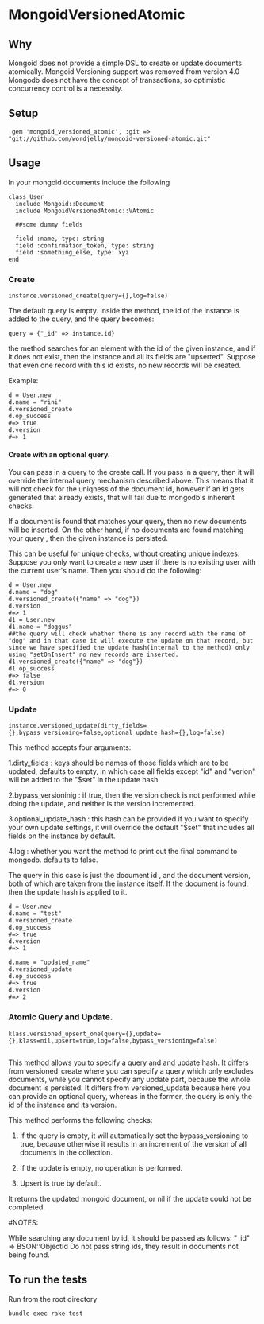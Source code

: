 # MongoidVersionedAtomic

## Why
Mongoid does not provide a simple DSL to create or update documents atomically.
Mongoid Versioning support was removed from version 4.0
Mongodb does not have the concept of transactions, so optimistic concurrency control is a necessity.

## Setup

     gem 'mongoid_versioned_atomic', :git => "git://github.com/wordjelly/mongoid-versioned-atomic.git"

## Usage

In your mongoid documents include the following
```
class User
  include Mongoid::Document
  include MongoidVersionedAtomic::VAtomic
  
  ##some dummy fields
  
  field :name, type: string
  field :confirmation_token, type: string
  field :something_else, type: xyz
end
```
    
### Create


```
instance.versioned_create(query={},log=false)
```

The default query is empty.
Inside the method, the id of the instance is added to the query, and the query becomes:

```
query = {"_id" => instance.id}
```
the method searches for an element with the id of the given instance, and if it does not exist, then the instance and all its fields are "upserted". Suppose that even one record with this id exists, no new records will be created.


Example:

```
d = User.new
d.name = "rini"
d.versioned_create
d.op_success
#=> true
d.version
#=> 1

```

#### Create with an optional query.

You can pass in a query to the create call. If you pass in a query, then it will override the internal query mechanism described above. This means that it will not check for the uniqness of the document id, however if an id gets generated that already exists, that will fail due to mongodb's inherent checks.

If a document is found that matches your query, then no new documents will be inserted. On the other hand, if no documents are found matching your query , then the given instance is persisted.

This can be useful for unique checks, without creating unique indexes. Suppose you only want to create a new user if there is no existing user with the current user's name. Then you should do the following:



```
d = User.new
d.name = "dog"
d.versioned_create({"name" => "dog"})
d.version
#=> 1
d1 = User.new
d1.name = "doggus"
##the query will check whether there is any record with the name of "dog" and in that case it will execute the update on that record, but since we have specified the update hash(internal to the method) only using "setOnInsert" no new records are inserted.
d1.versioned_create({"name" => "dog"})
d1.op_success
#=> false
d1.version
#=> 0
```



### Update

```
instance.versioned_update(dirty_fields={},bypass_versioning=false,optional_update_hash={},log=false)
```

This method accepts four arguments:


1.dirty_fields : keys should be names of those fields which are to be updated, defaults to empty, in which case all fields except "id" and "verion" will be added to the "$set" in the update hash.

2.bypass_versioninig : if true, then the version check is not performed while doing the update, and neither is the version incremented.

3.optional_update_hash : this hash can be provided if you want to specify your own update settings, it will override the default "$set" that includes all fields on the instance by default.

4.log : whether you want the method to print out the final command to mongodb. defaults to false.

The query in this case is just the document id , and the document version, both of which are taken from the instance itself. If the document is found, then the update hash is applied to it.

```
d = User.new
d.name = "test"
d.versioned_create
d.op_success
#=> true
d.version
#=> 1

d.name = "updated_name"
d.versioned_update
d.op_success
#=> true
d.version
#=> 2
```


### Atomic Query and Update.
```
klass.versioned_upsert_one(query={},update={},klass=nil,upsert=true,log=false,bypass_versioning=false)
	    	
```

This method allows you to specify a query and and update hash.
It differs from versioned_create where you can specify a query which only excludes documents, while you cannot specify any update part, because the whole document is persisted.
It differs from versioned_update because here you can provide an optional query, whereas in the former, the query is only the id of the instance and its version.

This method performs the following checks:


1. If the query is empty, it will automatically set the bypass_versioning to true, because otherwise it results in an increment of the version of all documents in the collection.

2. If the update is empty, no operation is performed.

3. Upsert is true by default.

It returns the updated mongoid document, or nil if the update could not be completed.


#NOTES:

While searching any document by id, it should be passed as follows:
"_id" => BSON::ObjectId
Do not pass string ids, they result in documents not being found.

  
## To run the tests

Run from the root directory

```
bundle exec rake test
```